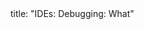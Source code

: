 <frontmatter>
title: "IDEs: Debugging: What"
</frontmatter>

<include src="index-body.md" boilerplate />
